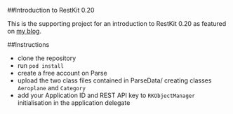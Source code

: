 ##Introduction to RestKit 0.20

This is the supporting project for an introduction to RestKit 0.20 as featured on [my blog](http://blog.alexedge.co.uk/introduction-to-restkit-0-20/).

##Instructions

* clone the repository
* run `pod install`
* create a free account on Parse
* upload the two class files contained in ParseData/ creating classes `Aeroplane` and `Category`
* add your Application ID and REST API key to `RKObjectManager` initialisation in the application delegate
